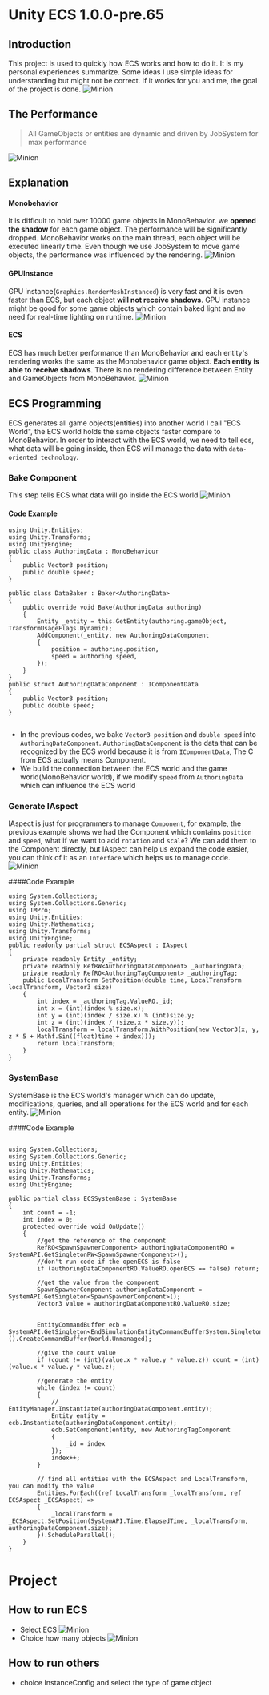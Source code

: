 # Unity ECS 1.0.0-pre.65

## Introduction
This project is used to quickly how ECS works and how to do it. It is my personal experiences summarize. Some ideas I use simple ideas for understanding but might not be correct. If it works for you and me, the goal of the project is done.
![Minion](preview.png)
## The Performance
> All GameObjects or entities are dynamic and driven by JobSystem for max performance 

![Minion](performance.png)

## Explanation
#### Monobehavior
It is difficult to hold over 10000 game objects in MonoBehavior. we **opened the shadow** for each game object. The performance will be significantly dropped. MonoBehavior works on the main thread, each object will be executed linearly time. Even though we use JobSystem to move game objects, the performance was influenced by the rendering.
![Minion](monoobj.png)

#### GPUInstance
GPU instance(`Graphics.RenderMeshInstanced`) is very fast and it is even faster than ECS, but each object **will not receive shadows**. GPU instance might be good for some game objects which contain baked light and no need for real-time lighting on runtime.
![Minion](GPUInstance.png)

#### ECS
ECS has much better performance than MonoBehavior and each entity's rendering works the same as the Monobehavior game object. **Each entity is able to receive shadows**. There is no rendering difference between Entity and GameObjects from MonoBehavior.
![Minion](ecsobj.png)

## ECS Programming
ECS generates all game objects(entities) into another world I call "ECS World", the ECS world holds the same objects faster compare to MonoBehavior. In order to interact with the ECS world, we need to tell ecs, what data will be going inside, then ECS will manage the data with `data-oriented technology`.

### Bake Component
This step tells ECS what data will go inside the ECS world
![Minion](1step.png)

#### Code Example

```CSharp
using Unity.Entities;
using Unity.Transforms;
using UnityEngine;
public class AuthoringData : MonoBehaviour
{
    public Vector3 position;
    public double speed;
}

public class DataBaker : Baker<AuthoringData>
{
    public override void Bake(AuthoringData authoring)
    {
        Entity _entity = this.GetEntity(authoring.gameObject, TransformUsageFlags.Dynamic);
        AddComponent(_entity, new AuthoringDataComponent
        {
            position = authoring.position,
            speed = authoring.speed,
        });
    }
}
public struct AuthoringDataComponent : IComponentData
{
    public Vector3 position;
    public double speed;
}


```
- In the previous codes, we bake `Vector3 position` and `double speed` into `AuthoringDataComponent`. `AuthoringDataComponent` is the data that can be recognized by the ECS world because it is from `IComponentData`, The C from ECS actually means Component.
- We build the connection between the ECS world and the game world(MonoBehavior world), if we modify `speed` from `AuthoringData` which can influence the ECS world

### Generate IAspect
IAspect is just for programmers to manage `Component`, for example, the previous example shows we had the Component which contains `position` and `speed`, what if we want to add `rotation` and `scale`? We can add them to the Component directly, but IAspect can help us expand the code easier, you can think of it as an `Interface` which helps us to manage code.
![Minion](aspect.png)

####Code Example

```CSharp
using System.Collections;
using System.Collections.Generic;
using TMPro;
using Unity.Entities;
using Unity.Mathematics;
using Unity.Transforms;
using UnityEngine;
public readonly partial struct ECSAspect : IAspect
{
    private readonly Entity _entity;
    private readonly RefRW<AuthoringDataComponent> _authoringData;
    private readonly RefRO<AuthoringTagComponent> _authoringTag;
    public LocalTransform SetPosition(double time, LocalTransform localTransform, Vector3 size)
    {
        int index = _authoringTag.ValueRO._id;
        int x = (int)(index % size.x);
        int y = (int)(index / size.x) % (int)size.y;
        int z = (int)(index / (size.x * size.y));
        localTransform = localTransform.WithPosition(new Vector3(x, y, z * 5 + Mathf.Sin((float)time + index)));
        return localTransform;
    }
}

```

### SystemBase

SystemBase is the ECS world's manager which can do update, modifications, queries, and all operations for the ECS world and for each entity.
![Minion](sytembase.png)

####Code Example
```CSharp

using System.Collections;
using System.Collections.Generic;
using Unity.Entities;
using Unity.Mathematics;
using Unity.Transforms;
using UnityEngine;

public partial class ECSSystemBase : SystemBase
{
    int count = -1;
    int index = 0;
    protected override void OnUpdate()
    {
        //get the reference of the component
        RefRO<SpawnSpawnerComponent> authoringDataComponentRO = SystemAPI.GetSingletonRW<SpawnSpawnerComponent>();
        //don't run code if the openECS is false
        if (authoringDataComponentRO.ValueRO.openECS == false) return;

        //get the value from the component
        SpawnSpawnerComponent authoringDataComponent = SystemAPI.GetSingleton<SpawnSpawnerComponent>();
        Vector3 value = authoringDataComponentRO.ValueRO.size;


        EntityCommandBuffer ecb = SystemAPI.GetSingleton<EndSimulationEntityCommandBufferSystem.Singleton>().CreateCommandBuffer(World.Unmanaged);

        //give the count value
        if (count != (int)(value.x * value.y * value.z)) count = (int)(value.x * value.y * value.z);

        //generate the entity
        while (index != count)
        {
            // EntityManager.Instantiate(authoringDataComponent.entity);
            Entity entity = ecb.Instantiate(authoringDataComponent.entity);
            ecb.SetComponent(entity, new AuthoringTagComponent
            {
                _id = index
            });
            index++;
        }

        // find all entities with the ECSAspect and LocalTransform, you can modify the value
        Entities.ForEach((ref LocalTransform _localTransform, ref ECSAspect _ECSAspect) =>
        {
            _localTransform = _ECSAspect.SetPosition(SystemAPI.Time.ElapsedTime, _localTransform, authoringDataComponent.size);
        }).ScheduleParallel();
    }
}

```

# Project

## How to run ECS

- Select ECS
![Minion](ecsproject.png)
- Choice how many objects
![Minion](choice.png)

## How to run others
- choice InstanceConfig and select the type of game object





